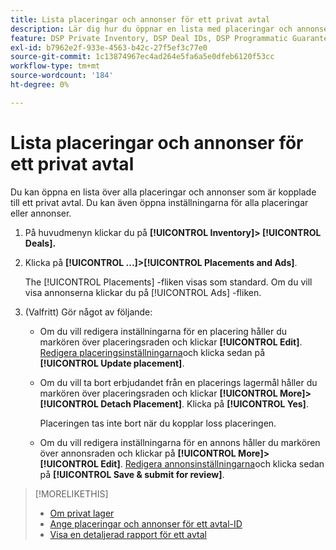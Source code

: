 ```yaml
---
title: Lista placeringar och annonser för ett privat avtal
description: Lär dig hur du öppnar en lista med placeringar och annonser som är kopplade till ett privat avtal.
feature: DSP Private Inventory, DSP Deal IDs, DSP Programmatic Guaranteed Deals
exl-id: b7962e2f-933e-4563-b42c-27f5ef3c77e0
source-git-commit: 1c13874967ec4ad264e5fa6a5e0dfeb6120f53cc
workflow-type: tm+mt
source-wordcount: '184'
ht-degree: 0%

---
```


# Lista placeringar och annonser för ett privat avtal

Du kan öppna en lista över alla placeringar och annonser som är kopplade till ett privat avtal. Du kan även öppna inställningarna för alla placeringar eller annonser.

1. På huvudmenyn klickar du på **[!UICONTROL Inventory]> [!UICONTROL Deals].**

1. Klicka på  **[!UICONTROL ...]>[!UICONTROL Placements and Ads]**.

   The [!UICONTROL Placements] -fliken visas som standard. Om du vill visa annonserna klickar du på [!UICONTROL Ads] -fliken.

1. (Valfritt) Gör något av följande:

   * Om du vill redigera inställningarna för en placering håller du markören över placeringsraden och klickar **[!UICONTROL Edit]**. [Redigera placeringsinställningarna](/help/dsp/campaign-management/placements/placement-settings.md)och klicka sedan på **[!UICONTROL Update placement]**.

   * Om du vill ta bort erbjudandet från en placerings lagermål håller du markören över placeringsraden och klickar **[!UICONTROL More]>[!UICONTROL Detach Placement]**. Klicka på **[!UICONTROL Yes]**.

      Placeringen tas inte bort när du kopplar loss placeringen.

   * Om du vill redigera inställningarna för en annons håller du markören över annonsraden och klickar på **[!UICONTROL More]>[!UICONTROL Edit]**. [Redigera annonsinställningarna](/help/dsp/campaign-management/ads/ad-edit.md)och klicka sedan på **[!UICONTROL Save & submit for review]**.

>[!MORELIKETHIS]
>
>* [Om privat lager](private-inventory-about.md)
>* [Ange placeringar och annonser för ett avtal-ID](deal-id-attach-placements.md)
>* [Visa en detaljerad rapport för ett avtal](deal-view-report.md)

